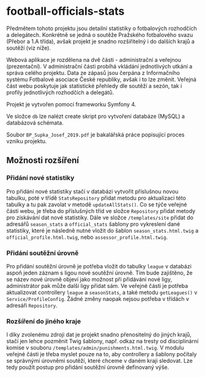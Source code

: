 # football-officials-stats
Předmětem tohoto projektu jsou detailní statistiky o fotbalových rozhodčích a delegátech. Konkrétně se jedná o soutěže 
Pražského fotbalového svazu (Přebor a 1.A třída), avšak projekt je snadno rozšiřitelný i do dalších krajů a soutěží (viz níže). 

Webová aplikace je rozdělena na dvě části - administrační a veřejnou (prezentační). 
V administrační části probíhá vkládání jednotlivých utkání a správa celého projektu. 
Data ze zápasů jsou čerpána z Informačního systému Fotbalové asociace České republiky, avšak i to lze změnit.
Veřejná část webu poskytuje jak statistické přehledy dle soutěží a sezón, tak i profily jednotlivých rozhodčích a delegátů.

Projekt je vytvořen pomocí frameworku Symfony 4.

Ve složce `db` lze nalézt create skript pro vytvoření databáze (MySQL) a databázová schémata. 

Soubor `BP_Supka_Josef_2019.pdf` je bakalářská práce popisující proces vzniku projektu.

## Možnosti rozšíření

### Přidání nové statistiky
Pro přidání nové statistiky stačí v databázi vytvořit příslušnou novou tabulku,
poté v třídě `StatsRepository` přidat metodu pro aktualizaci této tabulky a tu pak zavolat v metodě `updateAllStats()`.
Co se týče veřejné části webu, je třeba do příslušných tříd ve složce `Repository` přidat metody pro získávání dat nové statistiky. 
Dále ve složce `/templates/site` přidat do adresářů `season_stats` a `official_stats` šablony pro vykreslení dané statistiky, 
které je následně nutné vložit do šablon `season_stats.html.twig` a `official_profile.html.twig`, nebo `assessor_profile.html.twig`.

### Přidání soutěžní úrovně
Pro přidání soutěžní úrovně je potřeba vložit do tabulky `league` v databázi aspoň jeden záznam s ligou nové soutěžní úrovně. 
Tím bude zajištěno, že se název nové úrovně objeví jako možnost při přidávání nové ligy, 
administrátor pak může další ligy přidat sám.
Ve veřejné části je potřeba aktualizovat controllery `league` a `seasonStats`, a také metodu `getLeagues()` v `Service/ProfileConfig`. 
Žádné změny naopak nejsou potřeba v třídách v adresáři `Repository`.

### Rozšíření do jiného kraje
I díky zvolenému zdroji dat je projekt snadno přenositelný do jiných krajů, stačí jen lehce pozměnit Twig šablony, 
např. odkaz na tresty od disciplinární komise v souboru `/templates/admin/punishments.html.twig`.
V modulu veřejné části je třeba myslet pouze na to, aby controllery a šablony počítaly se správnými úrovněmi soutěží, 
které chceme v daném kraji sledovat. Lze tedy použít postup pro přidání soutěžní úrovně definovaný výše.
